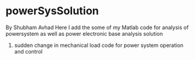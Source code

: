 # powerSysSolution
By Shubham Avhad
Here I add the some of my Matlab code for analysis of powersystem as well as power electronic base analysis solution
1. sudden change in mechanical load code for power system operation and control
